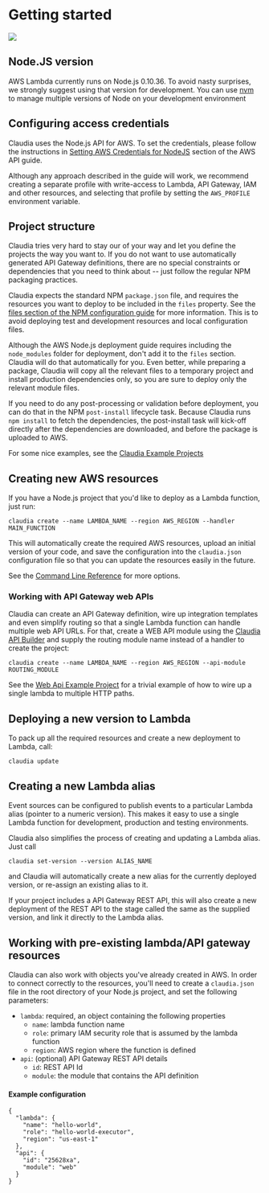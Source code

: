 # Getting started

![](https://nodei.co/npm/claudia.svg?downloads=true&downloadRank=true&stars=true)

## Node.JS version

AWS Lambda currently runs on Node.js 0.10.36. To avoid nasty surprises, we strongly suggest using that version for development. You can use [nvm](https://github.com/creationix/nvm) to manage multiple versions of Node on your development environment

## Configuring access credentials

Claudia uses the Node.js API for AWS. To set the credentials, please follow the instructions in [Setting AWS Credentials for NodeJS](http://docs.aws.amazon.com/AWSJavaScriptSDK/guide/node-configuring.html) section of the AWS API guide. 

Although any approach described in the guide will work, we recommend creating a separate profile with write-access to Lambda, API Gateway, IAM and other resources, and selecting that profile by setting the `AWS_PROFILE` environment variable.

## Project structure

Claudia tries very hard to stay our of your way and let you define the projects the way you want to. If you do not want to use automatically generated API Gateway definitions, there are no special constraints or dependencies that you need to think about -- just follow the regular NPM packaging practices.

Claudia expects the standard NPM `package.json` file, and requires the resources you want to deploy to be included in the `files` property. See the [files section of the NPM configuration guide](https://docs.npmjs.com/files/package.json#files) for more information. This is to avoid deploying test and development resources and local configuration files. 

Although the AWS Node.js deployment guide requires including the `node_modules` folder for deployment, don't add it to the `files` section. Claudia will do that automatically for you. Even better, while preparing a package, Claudia will copy all the relevant files to a temporary project and install production dependencies only, so you are sure to deploy only the relevant module files. 

If you need to do any post-processing or validation before deployment, you can do that in the NPM `post-install` lifecycle task. Because Claudia runs `npm install` to fetch the dependencies, the post-install task will kick-off directly after the dependencies are downloaded, and before the package is uploaded to AWS.

For some nice examples, see the [Claudia Example Projects](https://github.com/claudiajs/example-projects)

## Creating new AWS resources

If you have a Node.js project that you'd like to deploy as a Lambda function, just run:

````
claudia create --name LAMBDA_NAME --region AWS_REGION --handler MAIN_FUNCTION
````

This will automatically create the required AWS resources, upload an initial version of your code, and save the configuration into the `claudia.json` configuration file so that you can update the resources easily in the future.

See the [Command Line Reference](bin/usage.txt) for more options.

### Working with API Gateway web APIs

Claudia can create an API Gateway definition, wire up integration templates and even simplify routing so that a single Lambda function can handle multiple web API URLs. For that, create a WEB API module using the [Claudia API Builder](https://github.com/claudiajs/claudia-api-builder) and supply the routing module name instead of a handler to create the project:


    claudia create --name LAMBDA_NAME --region AWS_REGION --api-module ROUTING_MODULE


See the [Web Api Example Project](https://github.com/claudiajs/example-projects/tree/master/web-api) for a trivial example of how to wire up a single lambda to multiple HTTP paths.


## Deploying a new version to Lambda

To pack up all the required resources and create a new deployment to Lambda, call:

    claudia update    


## Creating a new Lambda alias

Event sources can be configured to publish events to a particular Lambda alias (pointer to a numeric version). This makes it easy to use a single Lambda function for development, production and testing environments.

Claudia also simplifies the process of creating and updating a Lambda alias. Just call 


    claudia set-version --version ALIAS_NAME


and Claudia will automatically create a new alias for the currently deployed version, or re-assign an existing alias to it.

If your project includes a API Gateway REST API, this will also create a new deployment of the REST API to the stage called the same as the supplied version, and link it directly to the Lambda alias. 

## Working with pre-existing lambda/API gateway resources

Claudia can also work with objects you've already created in AWS. In order to connect correctly to the resources, you'll need to 
create a `claudia.json` file in the root directory of your Node.js project, and set the following parameters:

  * `lambda`: required, an object containing the following properties
    * `name`: lambda function name
    * `role`: primary IAM security role that is assumed by the lambda function
    * `region`: AWS region where the function is defined
  * `api`: (optional) API Gateway REST API details
    * `id`: REST API Id
    * `module`: the module that contains the API definition

#### Example configuration

````
{
  "lambda": {
    "name": "hello-world",
    "role": "hello-world-executor",
    "region": "us-east-1"
  },
  "api": {
    "id": "25628xa",
    "module": "web"
  }
}
````


